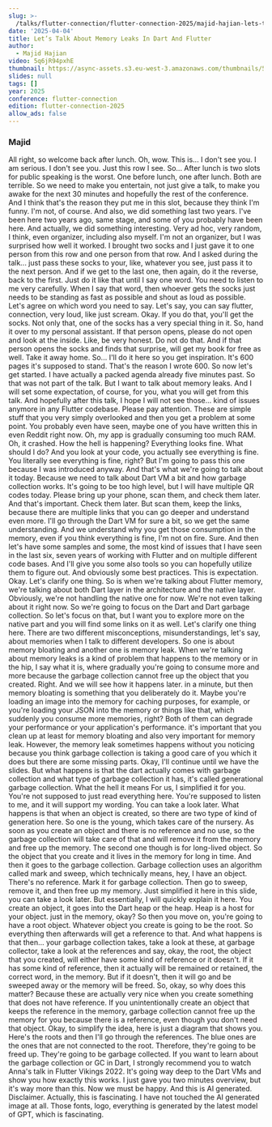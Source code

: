 ```yaml
---
slug: >-
  /talks/flutter-connection/flutter-connection-2025/majid-hajian-lets-talk-about-memory-leaks-in-dart-and-flutter
date: '2025-04-04'
title: Let’s Talk About Memory Leaks In Dart And Flutter
author:
  - Majid Hajian
video: 5q6jR94pxhE
thumbnail: https://async-assets.s3.eu-west-3.amazonaws.com/thumbnails/5q6jR94pxhE.jpg
slides: null
tags: []
year: 2025
conference: flutter-connection
edition: flutter-connection-2025
allow_ads: false
---
```

### Majid
  
All right, so welcome back after lunch. Oh, wow. This is... I don't see you. I am serious. I don't see you. Just this row I see. So... After lunch is two slots for public speaking is the worst. One before lunch, one after lunch. Both are terrible. So we need to make you entertain, not just give a talk, to make you awake for the next 30 minutes and hopefully the rest of the conference. And I think that's the reason they put me in this slot, because they think I'm funny. I'm not, of course. And also, we did something last two years. I've been here two years ago, same stage, and some of you probably have been here. And actually, we did something interesting. Very ad hoc, very random, I think, even organizer, including also myself. I'm not an organizer, but I was surprised how well it worked. I brought two socks and I just gave it to one person from this row and one person from that row. And I asked during the talk... just pass these socks to your, like, whatever you see, just pass it to the next person. And if we get to the last one, then again, do it the reverse, back to the first. Just do it like that until I say one word. You need to listen to me very carefully. When I say that word, then whoever gets the socks just needs to be standing as fast as possible and shout as loud as possible. Let's agree on which word you need to say. Let's say, you can say flutter, connection, very loud, like just scream. Okay. If you do that, you'll get the socks. Not only that, one of the socks has a very special thing in it. So, hand it over to my personal assistant. If that person opens, please do not open and look at the inside. Like, be very honest. Do not do that. And if that person opens the socks and finds that surprise, will get my book for free as well. Take it away home. So... I'll do it here so you get inspiration. It's 600 pages it's supposed to stand. That's the reason I wrote 600. So now let's get started. I have actually a packed agenda already five minutes past. So that was not part of the talk. But I want to talk about memory leaks. And I will set some expectation, of course, for you, what you will get from this talk. And hopefully after this talk, I hope I will not see those... kind of issues anymore in any Flutter codebase. Please pay attention. These are simple stuff that you very simply overlooked and then you get a problem at some point. You probably even have seen, maybe one of you have written this in even Reddit right now. Oh, my app is gradually consuming too much RAM. Oh, it crashed. How the hell is happening? Everything looks fine. What should I do? And you look at your code, you actually see everything is fine. You literally see everything is fine, right? But I'm going to pass this one because I was introduced anyway. And that's what we're going to talk about it today. Because we need to talk about Dart VM a bit and how garbage collection works. It's going to be too high level, but I will have multiple QR codes today. Please bring up your phone, scan them, and check them later. And that's important. Check them later. But scan them, keep the links, because there are multiple links that you can go deeper and understand even more. I'll go through the Dart VM for sure a bit, so we get the same understanding. And we understand why you get those consumption in the memory, even if you think everything is fine, I'm not on fire. Sure. And then let's have some samples and some, the most kind of issues that I have seen in the last six, seven years of working with Flutter and on multiple different code bases. And I'll give you some also tools so you can hopefully utilize them to figure out. And obviously some best practices. This is expectation. Okay. Let's clarify one thing. So is when we're talking about Flutter memory, we're talking about both Dart layer in the architecture and the native layer. Obviously, we're not handling the native one for now. We're not even talking about it right now. So we're going to focus on the Dart and Dart garbage collection. So let's focus on that, but I want you to explore more on the native part and you will find some links on it as well. Let's clarify one thing here. There are two different misconceptions, misunderstandings, let's say, about memories when I talk to different developers. So one is about memory bloating and another one is memory leak. When we're talking about memory leaks is a kind of problem that happens to the memory or in the hip, I say what it is, where gradually you're going to consume more and more because the garbage collection cannot free up the object that you created. Right. And we will see how it happens later. in a minute, but then memory bloating is something that you deliberately do it. Maybe you're loading an image into the memory for caching purposes, for example, or you're loading your JSON into the memory or things like that, which suddenly you consume more memories, right? Both of them can degrade your performance or your application's performance. it's important that you clean up at least for memory bloating and also very important for memory leak. However, the memory leak sometimes happens without you noticing because you think garbage collection is taking a good care of you which it does but there are some missing parts. Okay, I'll continue until we have the slides. But what happens is that the dart actually comes with garbage collection and what type of garbage collection it has, it's called generational garbage collection. What the hell it means For us, I simplified it for you. You're not supposed to just read everything here. You're supposed to listen to me, and it will support my wording. You can take a look later. What happens is that when an object is created, so there are two type of kind of generation here. So one is the young, which takes care of the nursery. As soon as you create an object and there is no reference and no use, so the garbage collection will take care of that and will remove it from the memory and free up the memory. The second one though is for long-lived object. So the object that you create and it lives in the memory for long in time. And then it goes to the garbage collection. Garbage collection uses an algorithm called mark and sweep, which technically means, hey, I have an object. There's no reference. Mark it for garbage collection. Then go to sweep, remove it, and then free up my memory. Just simplified it here in this slide, you can take a look later. But essentially, I will quickly explain it here. You create an object, it goes into the Dart heap or the heap. Heap is a host for your object. just in the memory, okay? So then you move on, you're going to have a root object. Whatever object you create is going to be the root. So everything then afterwards will get a reference to that. And what happens is that then... your garbage collection takes, take a look at these, at garbage collector, take a look at the references and say, okay, the root, the object that you created, will either have some kind of reference or it doesn't. If it has some kind of reference, then it actually will be remained or retained, the correct word, in the memory. But if it doesn't, then it will go and be sweeped away or the memory will be freed. So, okay, so why does this matter? Because these are actually very nice when you create something that does not have reference. If you unintentionally create an object that keeps the reference in the memory, garbage collection cannot free up the memory for you because there is a reference, even though you don't need that object. Okay, to simplify the idea, here is just a diagram that shows you. Here's the roots and then I'll go through the references. The blue ones are the ones that are not connected to the root. Therefore, they're going to be freed up. They're going to be garbage collected. If you want to learn about the garbage collection or GC in Dart, I strongly recommend you to watch Anna's talk in Flutter Vikings 2022. It's going way deep to the Dart VMs and show you how exactly this works. I just gave you two minutes overview, but it's way more than this. Now we must be happy. And this is AI generated. Disclaimer. Actually, this is fascinating. I have not touched the AI generated image at all. Those fonts, logo, everything is generated by the latest model of GPT, which is fascinating.